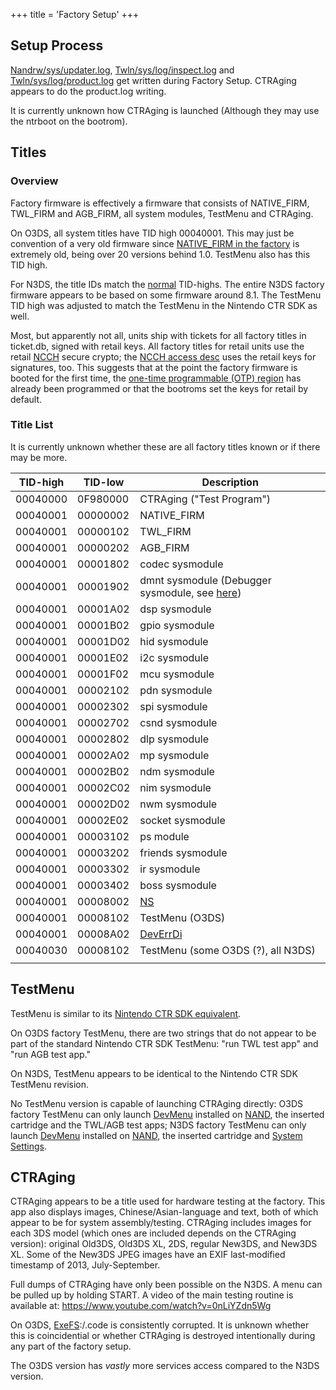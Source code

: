 +++
title = 'Factory Setup'
+++

## Setup Process

[Nandrw/sys/updater.log](Nandrw/sys/updater.log "wikilink"),
[Twln/sys/log/inspect.log](Twln/sys/log/inspect.log "wikilink") and
[Twln/sys/log/product.log](Twln/sys/log/product.log "wikilink") get
written during Factory Setup. CTRAging appears to do the product.log
writing.

It is currently unknown how CTRAging is launched (Although they may use
the ntrboot on the bootrom).

## Titles

### Overview

Factory firmware is effectively a firmware that consists of NATIVE_FIRM,
TWL_FIRM and AGB_FIRM, all system modules, TestMenu and CTRAging.

On O3DS, all system titles have TID high 00040001. This may just be
convention of a very old firmware since [NATIVE_FIRM in the
factory](FIRM#native_firm "wikilink") is extremely old, being over 20
versions behind 1.0. TestMenu also has this TID high.

For N3DS, the title IDs match the [normal](Title_list "wikilink")
TID-highs. The entire N3DS factory firmware appears to be based on some
firmware around 8.1. The TestMenu TID high was adjusted to match the
TestMenu in the Nintendo CTR SDK as well.

Most, but apparently not all, units ship with tickets for all factory
titles in ticket.db, signed with retail keys. All factory titles for
retail units use the retail [NCCH](NCCH "wikilink") secure crypto; the
[NCCH access desc](NCCH/Extended_Header#access_control_info "wikilink")
uses the retail keys for signatures, too. This suggests that at the
point the factory firmware is booted for the first time, the [one-time
programmable (OTP) region](OTP_Registers "wikilink") has already been
programmed or that the bootroms set the keys for retail by default.

### Title List

It is currently unknown whether these are all factory titles known or if
there may be more.

| TID-high | TID-low  | Description                                                            |
|----------|----------|------------------------------------------------------------------------|
| 00040000 | 0F980000 | CTRAging ("Test Program")                                              |
| 00040001 | 00000002 | NATIVE_FIRM                                                            |
| 00040001 | 00000102 | TWL_FIRM                                                               |
| 00040001 | 00000202 | AGB_FIRM                                                               |
| 00040001 | 00001802 | codec sysmodule                                                        |
| 00040001 | 00001902 | dmnt sysmodule (Debugger sysmodule, see [here](Title_list "wikilink")) |
| 00040001 | 00001A02 | dsp sysmodule                                                          |
| 00040001 | 00001B02 | gpio sysmodule                                                         |
| 00040001 | 00001D02 | hid sysmodule                                                          |
| 00040001 | 00001E02 | i2c sysmodule                                                          |
| 00040001 | 00001F02 | mcu sysmodule                                                          |
| 00040001 | 00002102 | pdn sysmodule                                                          |
| 00040001 | 00002302 | spi sysmodule                                                          |
| 00040001 | 00002702 | csnd sysmodule                                                         |
| 00040001 | 00002802 | dlp sysmodule                                                          |
| 00040001 | 00002A02 | mp sysmodule                                                           |
| 00040001 | 00002B02 | ndm sysmodule                                                          |
| 00040001 | 00002C02 | nim sysmodule                                                          |
| 00040001 | 00002D02 | nwm sysmodule                                                          |
| 00040001 | 00002E02 | socket sysmodule                                                       |
| 00040001 | 00003102 | ps module                                                              |
| 00040001 | 00003202 | friends sysmodule                                                      |
| 00040001 | 00003302 | ir sysmodule                                                           |
| 00040001 | 00003402 | boss sysmodule                                                         |
| 00040001 | 00008002 | [NS](NS "wikilink")                                                    |
| 00040001 | 00008102 | TestMenu (O3DS)                                                        |
| 00040001 | 00008A02 | [DevErrDi](ErrDisp "wikilink")                                         |
| 00040030 | 00008102 | TestMenu (some O3DS (?), all N3DS)                                     |
|          |          |                                                                        |

## TestMenu

TestMenu is similar to its [Nintendo CTR SDK
equivalent](3DS_Development_Unit_GUI#test_menu "wikilink").

On O3DS factory TestMenu, there are two strings that do not appear to be
part of the standard Nintendo CTR SDK TestMenu: "run TWL test app" and
"run AGB test app."

On N3DS, TestMenu appears to be identical to the Nintendo CTR SDK
TestMenu revision.

No TestMenu version is capable of launching CTRAging directly: O3DS
factory TestMenu can only launch
[DevMenu](3DS_Development_Unit_Software#dev_menu "wikilink") installed
on [NAND](Flash_Filesystem "wikilink"), the inserted cartridge and the
TWL/AGB test apps; N3DS factory TestMenu can only launch
[DevMenu](3DS_Development_Unit_Software#dev_menu "wikilink") installed
on [NAND](Flash_Filesystem "wikilink"), the inserted cartridge and
[System Settings](System_Settings "wikilink").

## CTRAging

CTRAging appears to be a title used for hardware testing at the factory.
This app also displays images, Chinese/Asian-language and text, both of
which appear to be for system assembly/testing. CTRAging includes images
for each 3DS model (which ones are included depends on the CTRAging
version): original Old3DS, Old3DS XL, 2DS, regular New3DS, and New3DS
XL. Some of the New3DS JPEG images have an EXIF last-modified timestamp
of 2013, July-September.

Full dumps of CTRAging have only been possible on the N3DS. A menu can
be pulled up by holding START. A video of the main testing routine is
available at: <https://www.youtube.com/watch?v=0nLiYZdn5Wg>

On O3DS, [ExeFS](ExeFS "wikilink"):/.code is consistently corrupted. It
is unknown whether this is coincidential or whether CTRAging is
destroyed intentionally during any part of the factory setup.

The O3DS version has *vastly* more services access compared to the N3DS
version.
